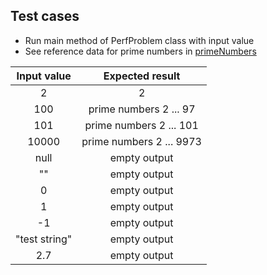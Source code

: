 ## Test cases
- Run main method of PerfProblem class with input value
- See reference data for prime numbers in [primeNumbers](./src/test/resources/primeNumbers.csv)

| Input value      | Expected result          |
| :----:           | :----:                   |
| 2                | 2                        |
| 100              | prime numbers 2 ... 97   |
| 101              | prime numbers 2 ... 101  |
| 10000            | prime numbers 2 ... 9973 |
| null             | empty output             |
| ""               | empty output             |
| 0                | empty output             |
| 1                | empty output             |
| -1               | empty output             |
| "test string"    | empty output             |
| 2.7              | empty output             |